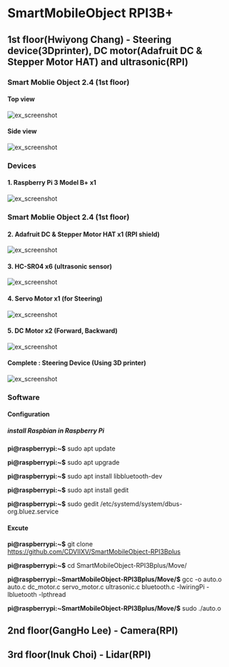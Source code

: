# **SmartMobileObject RPI3B+**

## 1st floor(Hwiyong Chang) - Steering device(3Dprinter), DC motor(Adafruit DC & Stepper Motor HAT) and ultrasonic(RPI)

### Smart Moblie Object 2.4 (1st floor)

#### Top view
![ex_screenshot](./image/Assemble_TopView.jpg)

#### Side view
![ex_screenshot](./image/Assemble_SideView.jpg)

### Devices
#### 1. Raspberry Pi 3 Model B+ x1
![ex_screenshot](./image/RPI3B+.jpg)
### Smart Moblie Object 2.4 (1st floor)

#### 2. Adafruit DC & Stepper Motor HAT x1 (RPI shield)
![ex_screenshot](./image/AdafruitDC&StepperMotorHAT.jpg)

#### 3. HC-SR04 x6 (ultrasonic sensor)
![ex_screenshot](./image/HC-SR04.jpg)

#### 4. Servo Motor x1 (for Steering)
![ex_screenshot](./image/Servo_Motor.jpg)

#### 5. DC Motor x2 (Forward, Backward)
![ex_screenshot](./image/DC_Motor.jpg)

#### Complete : Steering Device (Using 3D printer)
![ex_screenshot](./image/Steering_Device.jpg)

### Software 

#### Configuration
##### install Raspbian in Raspberry Pi
**pi@raspberrypi:~$** sudo apt update

**pi@raspberrypi:~$** sudo apt upgrade

**pi@raspberrypi:~$** sudo apt install libbluetooth-dev

**pi@raspberrypi:~$** sudo apt install gedit

**pi@raspberrypi:~$** sudo gedit /etc/systemd/system/dbus-org.bluez.service

#### Excute
**pi@raspberrypi:~$** git clone https://github.com/CDVIIXV/SmartMobileObject-RPI3Bplus

**pi@raspberrypi:~$** cd SmartMobileObject-RPI3Bplus/Move/

**pi@raspberrypi:~SmartMobileObject-RPI3Bplus/Move/$** gcc -o auto.o auto.c dc_motor.c servo_motor.c ultrasonic.c bluetooth.c -lwiringPi -lbluetooth -lpthread

**pi@raspberrypi:~SmartMobileObject-RPI3Bplus/Move/$** sudo ./auto.o


## 2nd floor(GangHo Lee) - Camera(RPI)

## 3rd floor(Inuk Choi) - Lidar(RPI)
